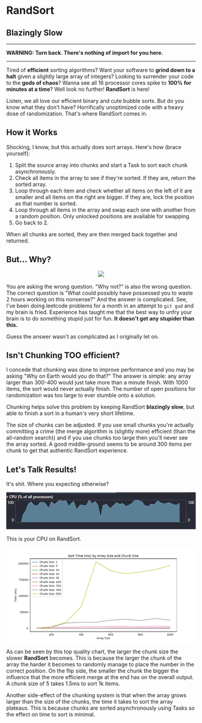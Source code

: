 # RandSort

## Blazingly Slow

---

**WARNING: Turn back. There's nothing of import for you here.**

---

Tired of **efficient** sorting algorithms? Want your software to **grind down to a halt** given a 
slightly large array of integers? Looking to surrender your code to the **gods of chaos**? Wanna 
see all 16 processor cores spike to **100% for minutes at a time**? Well look no further! 
**RandSort** is here!

Listen, we all love our efficient binary and cute bubble sorts. But do you know what they don't 
have? Horrifically unoptimized code with a heavy dose of randomization. That's where RandSort comes 
in. 

## How it Works

Shocking, I know, but this actually does sort arrays. Here's how (brace yourself): 

1. Split the source array into chunks and start a Task to sort each chunk asynchronously.
2. Check all items in the array to see if they're sorted. If they are, return the sorted array.
3. Loop through each item and check whether all items on the left of it are smaller and all 
items on the right are bigger. If they are, lock the position as that number is sorted.
4. Loop through all items in the array and swap each one with another from a random position. Only 
unlocked positions are available for swapping.
5. Go back to 2.

When all chunks are sorted, they are then merged back together and returned.

## But... Why?

<p align="center">
  <img src="https://media1.giphy.com/media/v1.Y2lkPTc5MGI3NjExaDYxMWFoZzdncDFybmE1ZHRmMWx0eWh5OWNwZG94d3RkcG1pdnk5diZlcD12MV9pbnRlcm5hbF9naWZfYnlfaWQmY3Q9Zw/s239QJIh56sRW/giphy.webp" />
</p>

You are asking the wrong question. "Why not?" is also the wrong question. The correct question is "What 
could possibly have possessed you to waste 2 hours working on this nonsense?" And the answer is complicated. 
See, I've been doing leetcode problems for a month in an attempt to `git gud` and my brain is fried. Experience 
has taught me that the best way to unfry your brain is to do something stupid just for fun. **It doesn't get 
any stupider than this.**

Guess the answer wasn't as complicated as I originally let on.

## Isn't Chunking TOO efficient?

I concede that chunking was done to improve performance and you may be asking "Why on Earth would you do that?" 
The answer is simple: any array larger than 300-400 would just take more than a minute finish. With 1000 items, 
the sort would never actually finish. The number of open positions for randomization was too large to ever 
stumble onto a solution.

Chunking helps solve this problem by keeping RandSort **blazingly slow**, but able to finish a sort in a human's 
very short lifetime.

The size of chunks can be adjusted. If you use small chunks you're actually committing a crime (the merge algorithm 
is (slightly more) efficient (than the all-random search)) and if you use chunks too large then you'll never 
see the array sorted. A good middle-ground seems to be around 300 items per chunk to get that authentic 
RandSort experience.

## Let's Talk Results!

It's shit. Where you expecting otherwise?

<p align="center">
  <img src="https://raw.githubusercontent.com/criticalsession/RandSort/master/Results/cpu_oopsie.png" />
</p>

This is your CPU on RandSort.

<p align="center">
  <img src="https://raw.githubusercontent.com/criticalsession/RandSort/master/Results/randsort_results.png" />
</p>

As can be seen by this top quality chart, the larger the chunk size the slower **RandSort** becomes. This is 
because the larger the chunk of the array the harder it becomes to randomly manage to place the number in the 
correct position. On the flip side, the smaller the chunk the bigger the influence that the more efficient 
merge at the end has on the overall output. A chunk size of 5 takes 1.5ms to sort 1k items.

Another side-effect of the chunking system is that when the array grows larger than the size of the chunks, the 
time it takes to sort the array plateaus. This is because chunks are sorted asynchronously using Tasks so the 
effect on time to sort is minimal.